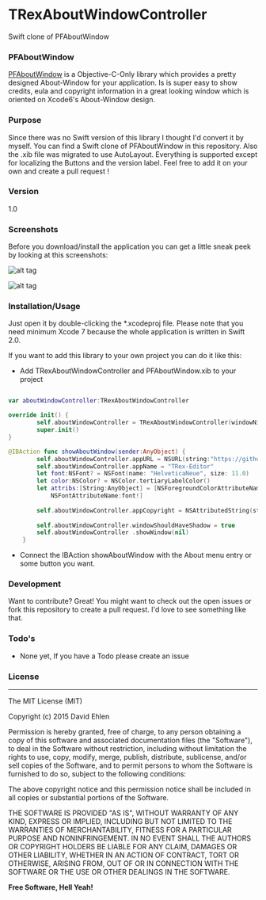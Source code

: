# TRexAboutWindowController
Swift clone of PFAboutWindow

### PFAboutWindow
[PFAboutWindow](https://github.com/perfaram/PFAboutWindow) is a Objective-C-Only library which provides a pretty designed About-Window for your application. Is is super easy to show credits, eula and copyright information in a great looking window which is oriented on Xcode6's About-Window design.

### Purpose
Since there was no Swift version of this library I thought I'd convert it by myself. You can find a Swift clone of PFAboutWindow in this repository. Also the .xib file was migrated to use AutoLayout. Everything is supported except for localizing the Buttons and the version label. Feel free to add it on your own and create a pull request !

### Version
1.0

### Screenshots
Before you download/install the application you can get a little sneak peek by looking at this screenshots:

![alt tag](https://raw.github.com/dehlen/TRexAboutWindowController/master/screenshot1.png)

![alt tag](https://raw.github.com/dehlen/TRexAboutWindowController/master/screenshot2.png)

### Installation/Usage

Just open it by double-clicking the *.xcodeproj file. Please note that you need minimum Xcode 7 because the whole application is written in Swift 2.0.

If you want to add this library to your own project you can do it like this:
- Add TRexAboutWindowController and PFAboutWindow.xib to your project
```swift

var aboutWindowController:TRexAboutWindowController

override init() {
        self.aboutWindowController = TRexAboutWindowController(windowNibName: "PFAboutWindow")
        super.init()
}

@IBAction func showAboutWindow(sender:AnyObject) {
        self.aboutWindowController.appURL = NSURL(string:"https://github.com/T-Rex-Editor/")!
        self.aboutWindowController.appName = "TRex-Editor"
        let font:NSFont? = NSFont(name: "HelveticaNeue", size: 11.0)
        let color:NSColor? = NSColor.tertiaryLabelColor()
        let attribs:[String:AnyObject] = [NSForegroundColorAttributeName:color!,
            NSFontAttributeName:font!]
        
        self.aboutWindowController.appCopyright = NSAttributedString(string: "Copyright (c) 2015 David Ehlen", attributes: attribs)
        
        self.aboutWindowController.windowShouldHaveShadow = true
        self.aboutWindowController .showWindow(nil)
    }


```

- Connect the IBAction showAboutWindow with the About menu entry or some button you want.


### Development

Want to contribute? Great!
You might want to check out the open issues or fork this repository to create a pull request. I'd love to see something like that.

### Todo's
- None yet, If you have a Todo please create an issue


### License
----

The MIT License (MIT)

Copyright (c) 2015 David Ehlen

Permission is hereby granted, free of charge, to any person obtaining a copy
of this software and associated documentation files (the "Software"), to deal
in the Software without restriction, including without limitation the rights
to use, copy, modify, merge, publish, distribute, sublicense, and/or sell
copies of the Software, and to permit persons to whom the Software is
furnished to do so, subject to the following conditions:

The above copyright notice and this permission notice shall be included in
all copies or substantial portions of the Software.

THE SOFTWARE IS PROVIDED "AS IS", WITHOUT WARRANTY OF ANY KIND, EXPRESS OR
IMPLIED, INCLUDING BUT NOT LIMITED TO THE WARRANTIES OF MERCHANTABILITY,
FITNESS FOR A PARTICULAR PURPOSE AND NONINFRINGEMENT. IN NO EVENT SHALL THE
AUTHORS OR COPYRIGHT HOLDERS BE LIABLE FOR ANY CLAIM, DAMAGES OR OTHER
LIABILITY, WHETHER IN AN ACTION OF CONTRACT, TORT OR OTHERWISE, ARISING FROM,
OUT OF OR IN CONNECTION WITH THE SOFTWARE OR THE USE OR OTHER DEALINGS IN
THE SOFTWARE.

**Free Software, Hell Yeah!**
